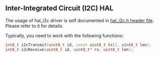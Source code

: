 ## Inter-Integrated Circuit (I2C) HAL

The usage of hal_i2c driver is self documented in [hal_i2c.h header file](hal_i2c.h). Please refer to it for details.

Typically, you need to work with the following functions:

```c++
int8_t i2cTransmit(uint8_t id, const uint8_t tx[], uint8_t len);
int8_t i2cReceive(uint8_t id, uint8_t* rx, uint8_t len);
```
